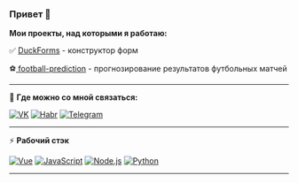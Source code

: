 ### Привет 👋

**Мои проекты, над которыми я работаю:**

✅ [DuckForms](https://github.com/ilikeevb/DuckForms) - конструктор форм

⚽[ football-prediction](https://github.com/ilikeevb/football-prediction) - прогнозирование результатов футбольных матчей

---

👥 **Где можно со мной связаться:**

[![VK](https://img.shields.io/badge/VK---?logo=vk&style=for-the-badge&color=e6e6e6)](https://vk.com/ilikeevb)
[![Habr](https://img.shields.io/badge/Habr---?logo=habr&style=for-the-badge&color=e6e6e6)](https://habr.com/ru/users/ilikeev/)
[![Telegram](https://img.shields.io/badge/Telegram---?logo=telegram&style=for-the-badge&color=e6e6e6)](https://t.me/ilikeevb)

---

⚡ **Рабочий стэк**

[![Vue](https://img.shields.io/badge/Vue.JS---?logo=vue.js&style=for-the-badge&color=424242)](https://vuejs.org/)
[![JavaScript](https://img.shields.io/badge/-JavaScript-000?logo=JavaScript&link=https://www.ecma-international.org/&style=for-the-badge)](https://www.ecma-international.org/)
[![Node.js](https://img.shields.io/badge/-Node.js-339933?logo=Node.js&logoColor=white&link=https://nodejs.org&style=for-the-badge)](https://nodejs.org)
[![Python](https://img.shields.io/badge/Python---?logo=python&style=for-the-badge&color=81D4FA)](https://python.org)

---
<!--
[![ilikeevb github stats](https://github-readme-stats.vercel.app/api?username=ilikeevb)](https://github.com/anuraghazra/github-readme-stats) [![Top Langs](https://github-readme-stats.vercel.app/api/top-langs/?username=ilikeevb&layout=compact)](https://github.com/anuraghazra/github-readme-stats)
-->
